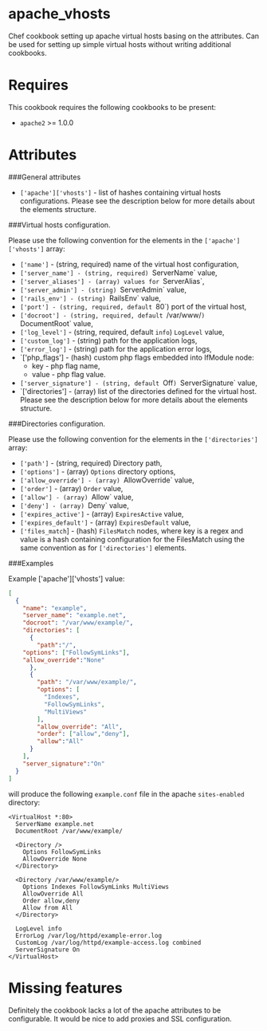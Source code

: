 apache_vhosts
=============

Chef cookbook setting up apache virtual hosts basing on the attributes. Can be used for setting up simple virtual hosts without writing additional cookbooks.

Requires
========

This cookbook requires the following cookbooks to be present:

* `apache2` >= 1.0.0


Attributes
==========

###General attributes

* `['apache']['vhosts']` - list of hashes containing virtual hosts configurations. Please see the description below for more details about the elements structure.

###Virtual hosts configuration.

Please use the following convention for the elements in the `['apache']['vhosts']` array:

* `['name']` - (string, required) name of the virtual host configuration,
* `['server_name'] - (string, required) `ServerName` value,
* `['server_aliases'] - (array) values for `ServerAlias`,
* `['server_admin'] - (string) `ServerAdmin` value,
* `['rails_env'] - (string) `RailsEnv` value,
* `['port'] - (string, required, default `80`) port of the virtual host,
* `['docroot'] - (string, required, default `/var/www/`) `DocumentRoot` value,
* `['log_level']` - (string, required, default `info`) `LogLevel` value,
* `['custom_log']` - (string) path for the application logs,
* `['error_log']` - (string) path for the application error logs,
* `['php_flags'] - (hash) custom php flags embedded into IfModule node:
  * key - php flag name,
  * value - php flag value.
* `['server_signature'] - (string, default `Off`) `ServerSignature` value,
* `['directories'] - (array) list of the directories defined for the virtual host. Please see the description below for more details about the elements structure.

###Directories configuration.

Please use the following convention for the elements in the `['directories']` array:

* `['path']` - (string, required) Directory path,
* `['options']` - (array) `Options` directory options,
* `['allow_override'] - (array) `AllowOverride` value,
* `['order']` - (array) `Order` value,
* `['allow'] - (array) `Allow` value,
* `['deny'] - (array) `Deny` value,
* `['expires_active']` - (array) `ExpiresActive` value,
* `['expires_default']` - (array) `ExpiresDefault` value,
* `['files_match`] - (hash) `FilesMatch` nodes, where key is a regex and value is a hash containing configuration for the FilesMatch using the same convention as for `['directories']` elements.

###Examples

Example ['apache']['vhosts'] value:
```json
[
  {
    "name": "example",
    "server_name": "example.net",
    "docroot": "/var/www/example/",
    "directories": [
      {
        "path":"/",
	"options": ["FollowSymLinks"],
	"allow_override":"None"
      },
      {
        "path": "/var/www/example/",
        "options": [
          "Indexes",
          "FollowSymLinks",
          "MultiViews"
        ],
        "allow_override": "All",
        "order": ["allow","deny"],
        "allow":"All"
      }
    ],
    "server_signature":"On"
  }
]
```

will produce the following `example.conf` file in the apache `sites-enabled` directory:

```
<VirtualHost *:80>
  ServerName example.net
  DocumentRoot /var/www/example/

  <Directory />
    Options FollowSymLinks
    AllowOverride None
  </Directory>

  <Directory /var/www/example/>
    Options Indexes FollowSymLinks MultiViews
    AllowOverride All
    Order allow,deny
    Allow from All
  </Directory>

  LogLevel info
  ErrorLog /var/log/httpd/example-error.log
  CustomLog /var/log/httpd/example-access.log combined
  ServerSignature On
</VirtualHost>
```

Missing features
================

Definitely the cookbook lacks a lot of the apache attributes to be configurable. It would be nice to add proxies and SSL configuration.